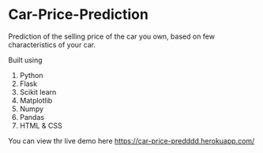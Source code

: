 # Car-Price-Prediction

Prediction of the selling price of the car you own, based on few characteristics of your car.

Built using
1. Python
2. Flask
3. Scikit learn
4. Matplotlib
5. Numpy
6. Pandas
7. HTML & CSS

You can view thr live demo here https://car-price-predddd.herokuapp.com/

